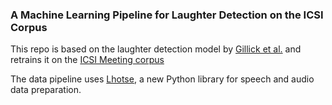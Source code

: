 ### A Machine Learning Pipeline for Laughter Detection on the ICSI Corpus

This repo is based on the laughter detection model by [Gillick et al.](https://github.com/jrgillick/laughter-detection) and retrains it on the
[ICSI Meeting corpus](https://ieeexplore.ieee.org/abstract/document/1198793)

The data pipeline uses [Lhotse](https://github.com/lhotse-speech/lhotse), a new Python library for speech and audio data preparation.

